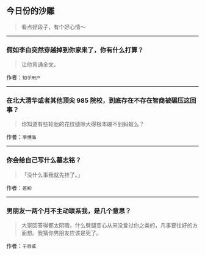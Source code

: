 ## 今日份的沙雕

> 看点好段子，有个好心情～


 
---

### 假如李白突然穿越掉到你家来了，你有什么打算？

> 让他背诵全文。


作者：`知乎用户`

---

### 在北大清华或者其他顶尖 985 院校，到底存在不存在智商被碾压这回事？

> 你知道有些轮胎的花纹缝隙大得根本碾不到蚂蚁么？


作者：`李博海`

---

### 你会给自己写什么墓志铭？

> 「没什么事我就先挂了。」


作者：`若初`

---

### 男朋友一两个月不主动联系我，是几个意思？

> 大家回答得都太阴暗，什么劈腿变心从来没爱过你之类的，凡事要往好的方面想。我猜你男朋友应该是死了。


作者：`于百威`